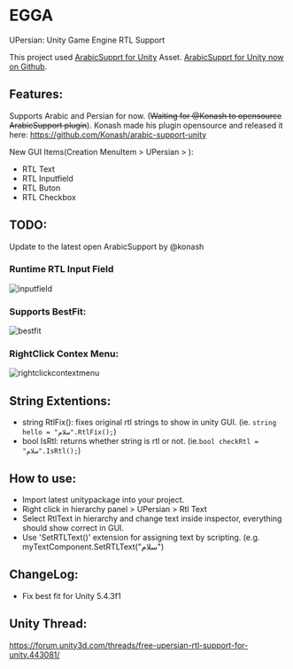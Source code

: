 # EGGA

UPersian:
Unity Game Engine RTL Support

This project used [ArabicSupprt for Unity](https://www.assetstore.unity3d.com/en/#!/content/2674) Asset.
[ArabicSupprt for Unity now on Github](https://github.com/Konash/arabic-support-unity).

## Features:

Supports Arabic and Persian for now. (~~Waiting for @Konash to opensource ArabicSupport plugin~~).
Konash made his plugin opensource and released it here: https://github.com/Konash/arabic-support-unity

New GUI Items(Creation MenuItem > UPersian > ): 
- RTL Text
- RTL Inputfield
- RTL Buton 
- RTL Checkbox

## TODO:
Update to the latest open ArabicSupport by @konash

### Runtime RTL Input Field

![inputfield](https://cloud.githubusercontent.com/assets/19928031/16045524/05988ed8-325e-11e6-8be9-f919321def01.gif)

### Supports BestFit:

![bestfit](https://cloud.githubusercontent.com/assets/19928031/16045806/5e3c93e4-325f-11e6-9bab-9242df7c225b.gif)


### RightClick Contex Menu:

![rightclickcontextmenu](https://cloud.githubusercontent.com/assets/19928031/16046308/371c261a-3261-11e6-83ee-2864cbffb57b.gif)


## String Extentions:
- string RtlFix(): fixes original rtl strings to show in unity GUI. (ie. ```string hello = "سلام".RtlFix();```)
- bool IsRtl: returns whether string is rtl or not. (ie.```bool checkRtl = "سلام".IsRtl();```)

## How to use:
- Import latest unitypackage into your project.
- Right click in hierarchy panel > UPersian > Rtl Text
- Select RtlText in hierarchy and change text inside inspector, everything should show correct in GUI.
- Use 'SetRTLText()' extension for assigning text by scripting. (e.g.  myTextComponent.SetRTLText("سلام")

## ChangeLog:
- Fix best fit for Unity 5.4.3f1

## Unity Thread:
https://forum.unity3d.com/threads/free-upersian-rtl-support-for-unity.443081/
